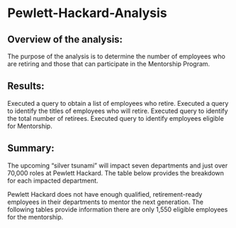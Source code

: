 # Pewlett-Hackard-Analysis

## Overview of the analysis: 
The purpose of the analysis is to determine the number of employees who are retiring and those that can participate in the Mentorship Program.  
## Results: 
Executed a query to obtain a list of employees who retire.
Executed a query to identify the titles of employees who will retire.
Executed query to identify the total number of retirees.
Executed query to identify employees eligible for Mentorship.
## Summary: 
The upcoming “silver tsunami” will impact seven departments and just over 70,000 roles at Pewlett Hackard.  The table below provides the breakdown for each impacted department.

 

Pewlett Hackard does not have enough qualified, retirement-ready employees in their departments to mentor the next generation.  The following tables provide information there are only 1,550 eligible employees for the mentorship.

 

 
